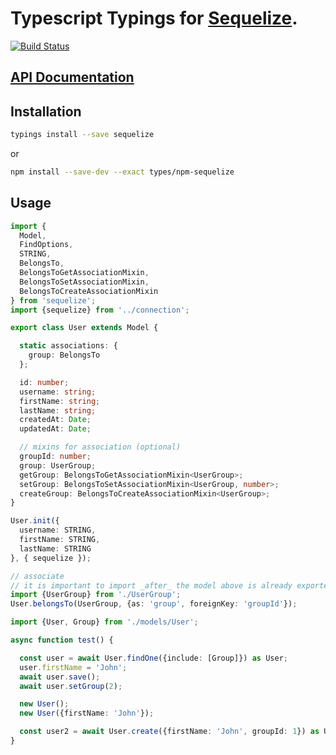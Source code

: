 
# Typescript Typings for [Sequelize](https://sequelizejs.com).

[![Build Status](https://travis-ci.org/types/npm-sequelize.svg?branch=master)](https://travis-ci.org/types/npm-sequelize)

## [API Documentation](https://typed-sequelize.surge.sh)

## Installation

```bash
typings install --save sequelize
```

or

```bash
npm install --save-dev --exact types/npm-sequelize
```

## Usage

```ts
import {
  Model,
  FindOptions,
  STRING,
  BelongsTo,
  BelongsToGetAssociationMixin,
  BelongsToSetAssociationMixin,
  BelongsToCreateAssociationMixin
} from 'sequelize';
import {sequelize} from '../connection';

export class User extends Model {

  static associations: {
    group: BelongsTo
  };

  id: number;
  username: string;
  firstName: string;
  lastName: string;
  createdAt: Date;
  updatedAt: Date;

  // mixins for association (optional)
  groupId: number;
  group: UserGroup;
  getGroup: BelongsToGetAssociationMixin<UserGroup>;
  setGroup: BelongsToSetAssociationMixin<UserGroup, number>;
  createGroup: BelongsToCreateAssociationMixin<UserGroup>;
}

User.init({
  username: STRING,
  firstName: STRING,
  lastName: STRING
}, { sequelize });

// associate
// it is important to import _after_ the model above is already exported so the circular reference works.
import {UserGroup} from './UserGroup';
User.belongsTo(UserGroup, {as: 'group', foreignKey: 'groupId'});
```

```ts
import {User, Group} from './models/User';

async function test() {

  const user = await User.findOne({include: [Group]}) as User;
  user.firstName = 'John';
  await user.save();
  await user.setGroup(2);

  new User();
  new User({firstName: 'John'});

  const user2 = await User.create({firstName: 'John', groupId: 1}) as User;
}
```
